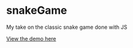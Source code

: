 snakeGame
=========

My take on the classic snake game done with JS

[View the demo here](http://mysnake.herokuapp.com)
